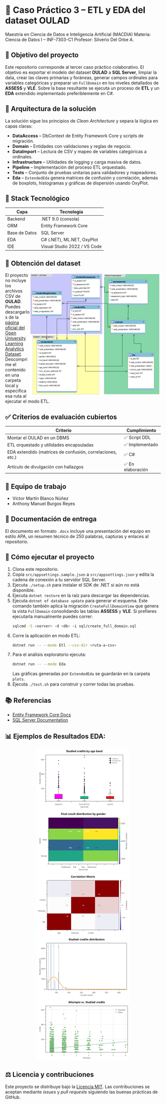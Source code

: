 # 🧠 Caso Práctico 3 – ETL y EDA del dataset OULAD

Maestría en Ciencia de Datos e Inteligencia Artificial (MACDIA)
Materia: Ciencia de Datos I – INF-7303-C1
Profesor: Silverio Del Orbe A.

## 🎯 Objetivo del proyecto
Este repositorio corresponde al tercer caso práctico colaborativo. El objetivo es
exportar el modelo del dataset **OULAD** a **SQL Server**, limpiar la data,
crear las claves primarias y foráneas, generar campos ordinales para variables
categóricas y preparar un `FullDomain` en los niveles detallados de **ASSESS** y
**VLE**. Sobre la base resultante se ejecuta un proceso de **ETL** y un **EDA**
extendido implementado preferiblemente en C#.

## 🧱 Arquitectura de la solución
La solución sigue los principios de *Clean Architecture* y separa la lógica en
capas claras:

- **DataAccess** – DbContext de Entity Framework Core y scripts de migración.
- **Domain** – Entidades con validaciones y reglas de negocio.
- **DataImport** – Lectura de CSV y mapeo de variables categóricas a ordinales.
- **Infrastructure** – Utilidades de logging y carga masiva de datos.
- **Pipeline** – Implementación del proceso ETL orquestado.
- **Tests** – Conjunto de pruebas unitarias para validadores y mapeadores.
- **Eda** – `ExtendedEda` genera matrices de confusión y correlación, además de
  boxplots, histogramas y gráficas de dispersión usando OxyPlot.

## 🧰 Stack Tecnológico

| Capa            | Tecnología                       |
|-----------------|----------------------------------|
| Backend         | .NET 9.0 (consola)               |
| ORM             | Entity Framework Core            |
| Base de Datos   | SQL Server                       |
| EDA             | C# (.NET), ML.NET, OxyPlot       |
| IDE             | Visual Studio 2022 / VS Code     |

## 📂 Obtención del dataset

<img src="https://raw.githubusercontent.com/Blanquitoh/OULAD-DSC/refs/heads/master/src/Images/Database-schema-of-OULAD-dataset-online-available-at.png" alt="Schema" width="425" height="400" align="right">


El proyecto no incluye los archivos CSV de **OULAD**. Puedes descargarlos de la
[página oficial del Open University Learning Analytics Dataset](https://analyse.kmi.open.ac.uk/open_dataset/).
Descomprime el contenido en una carpeta local y especifica esa ruta al ejecutar
el modo ETL.

## ✅ Criterios de evaluación cubiertos

| Criterio                                                     | Cumplimiento |
|--------------------------------------------------------------|--------------|
| Montar el OULAD en un DBMS                                   | ✅ Script DDL |
| ETL orquestado y utilidades encapsuladas                     | ✅ Implementado |
| EDA extendido (matrices de confusión, correlaciones, etc.)   | ✅ C# |
| Artículo de divulgación con hallazgos                        | ✅ En elaboración |

## 👥 Equipo de trabajo
- Víctor Martín Blanco Núñez
- Anthony Manuel Burgos Reyes

## 📄 Documentación de entrega
El documento en formato `.docx` incluye una presentación del equipo en estilo
APA, un resumen técnico de 250 palabras, capturas y enlaces al repositorio.

## 🚀 Cómo ejecutar el proyecto
1. Clona este repositorio.
2. Copia `src/appsettings.sample.json` a `src/appsettings.json` y edita la
   cadena de conexión a tu servidor SQL Server.
3. Ejecuta `./setup.sh` para instalar el SDK de .NET si aún no está disponible.
4. Ejecuta `dotnet restore` en la raíz para descargar las dependencias.
5. Ejecuta `dotnet ef database update` para generar el esquema. Este comando
   también aplica la migración `CreateFullDomainView` que genera la vista
   `FullDomain` consolidando las tablas **ASSESS** y **VLE**.
   Si prefieres ejecutarla manualmente puedes correr:
   ```bash
   sqlcmd -S <server> -d <db> -i sql/create_full_domain.sql
   ```
6. Corre la aplicación en modo ETL:
   ```bash
   dotnet run -- --mode Etl --csv-dir <ruta-a-csv>
   ```
7. Para el análisis exploratorio ejecuta:
   ```bash
   dotnet run -- --mode Eda
   ```
   Las gráficas generadas por `ExtendedEda` se guardarán en la carpeta `plots`.
8. Ejecuta `./test.sh` para construir y correr todas las pruebas.

## 📚 Referencias
- [Entity Framework Core Docs](https://learn.microsoft.com/ef/)
- [SQL Server Documentation](https://learn.microsoft.com/sql/)

## 📊 Ejemplos de Resultados EDA:

<p align="center">
  <img src="https://raw.githubusercontent.com/Blanquitoh/OULAD-DSC/refs/heads/master/src/Images/Plots/boxplot.png" alt="Boxplot" width="300" height="200">
  <img src="https://raw.githubusercontent.com/Blanquitoh/OULAD-DSC/refs/heads/master/src/Images/Plots/confusion.png" alt="Confusion" width="300" height="200">
  <img src="https://raw.githubusercontent.com/Blanquitoh/OULAD-DSC/refs/heads/master/src/Images/Plots/correlation.png" alt="Correlation" width="300" height="200">
  <img src="https://raw.githubusercontent.com/Blanquitoh/OULAD-DSC/refs/heads/master/src/Images/Plots/normal.png" alt="Normal" width="300" height="200">
  <img src="https://raw.githubusercontent.com/Blanquitoh/OULAD-DSC/refs/heads/master/src/Images/Plots/scatter.png" alt="Scatter" width="300" height="200">
</p>

## ⚖️ Licencia y contribuciones
Este proyecto se distribuye bajo la [Licencia MIT](LICENSE). Las contribuciones
se aceptan mediante *issues* y *pull requests* siguiendo las buenas prácticas de
GitHub.
